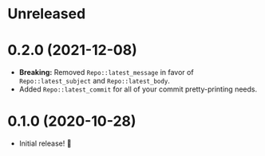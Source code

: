 # Unreleased

# 0.2.0 (2021-12-08)

- **Breaking:** Removed `Repo::latest_message` in favor of `Repo::latest_subject` and `Repo::latest_body`.
- Added `Repo::latest_commit` for all of your commit pretty-printing needs.

# 0.1.0 (2020-10-28)

- Initial release! 🎉
